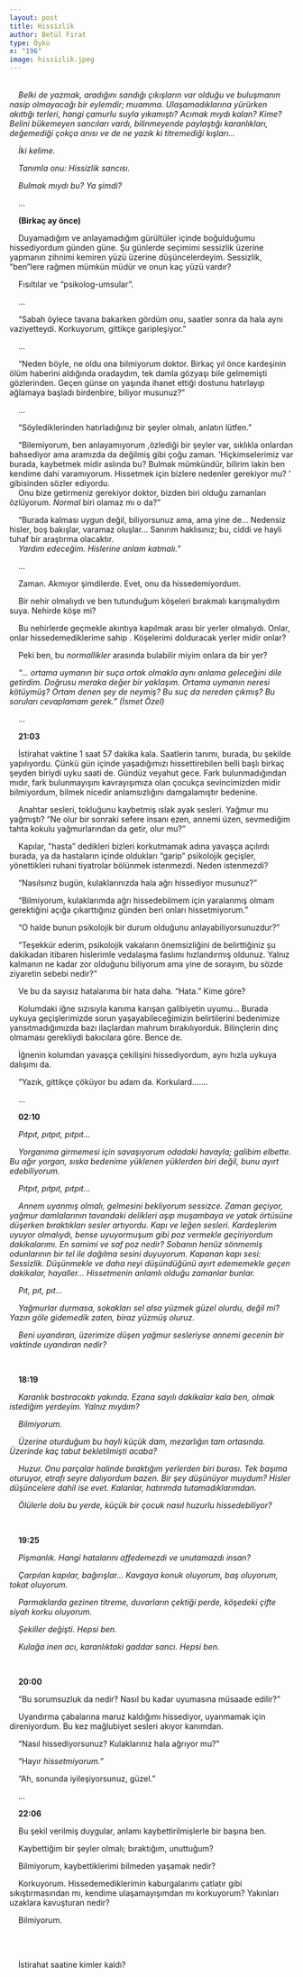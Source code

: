```yaml
---
layout: post
title: Hissizlik
author: Betül Fırat
type: Öykü
x: "196"
image: hissizlik.jpeg
---
```

<br/>
&nbsp;&nbsp;&nbsp;&nbsp;<em>Belki de yazmak, aradığını sandığı çıkışların var olduğu ve buluşmanın nasip olmayacağı bir eylemdir; muamma. Ulaşamadıklarına yürürken akıttığı terleri, hangi çamurlu su</em><em>yla yıkamıştı? Acımak mıydı kalan? Kime? Belini bükemeyen sancıları vardı, bilinmeyende paylaştığı karanlıkları, değemediği çokça anısı ve de ne yazık ki titremediği kışları...</em>

&nbsp;&nbsp;&nbsp;&nbsp;_İki kelime._

&nbsp;&nbsp;&nbsp;&nbsp;_Tanımla onu: Hissizlik sancısı._

&nbsp;&nbsp;&nbsp;&nbsp;_Bulmak mıydı bu? Ya şimdi?_

&nbsp;&nbsp;&nbsp;&nbsp;...  

&nbsp;&nbsp;&nbsp;&nbsp;__(Birkaç ay önce)__

&nbsp;&nbsp;&nbsp;&nbsp;Duyamadığım ve anlayamadığım gürültüler içinde boğulduğumu hissediyordum günden güne.  Şu günlerde seçimimi sessizlik üzerine yapmanın  zihnimi kemiren yüzü üzerine düşüncelerdeyim. Sessizlik, “ben”lere rağmen mümkün müdür ve onun kaç yüzü vardır?  

&nbsp;&nbsp;&nbsp;&nbsp;Fısıltılar ve “psikolog-umsular”.   

&nbsp;&nbsp;&nbsp;&nbsp;…  

&nbsp;&nbsp;&nbsp;&nbsp;“Sabah öylece tavana bakarken gördüm onu, saatler sonra da hala aynı vaziyetteydi. Korkuyorum, gittikçe garipleşiyor.”

&nbsp;&nbsp;&nbsp;&nbsp;…  

&nbsp;&nbsp;&nbsp;&nbsp;“Neden böyle, ne oldu ona bilmiyorum doktor. Birkaç yıl önce kardeşinin ölüm haberini aldığında oradaydım, tek damla gözyaşı bile gelmemişti gözlerinden. Geçen günse on yaşında ihanet ettiği dostunu hatırlayıp  ağlamaya başladı birdenbire, biliyor musunuz?”

&nbsp;&nbsp;&nbsp;&nbsp;…  

&nbsp;&nbsp;&nbsp;&nbsp;“Söylediklerinden hatırladığınız bir şeyler olmalı, anlatın lütfen.”  

&nbsp;&nbsp;&nbsp;&nbsp;“Bilemiyorum, ben anlayamıyorum ,özlediği bir şeyler var, sıklıkla onlardan bahsediyor ama aramızda da değilmiş gibi çoğu zaman.  ‘Hiçkimselerimiz var burada, kaybetmek midir aslında bu? Bulmak mümkündür, bilirim lakin ben kendime dahi varamıyorum. Hissetmek için bizlere  nedenler gerekiyor mu? ’ gibisinden sözler ediyordu.  
&nbsp;&nbsp;&nbsp;&nbsp;Onu bize getirmeniz gerekiyor doktor, bizden biri olduğu zamanları özlüyorum. _Normal_ biri olamaz mı o da?”

&nbsp;&nbsp;&nbsp;&nbsp;“Burada kalması uygun değil, biliyorsunuz ama, ama yine de... Nedensiz hisler, boş bakışlar, varamaz oluşlar... Sanırım haklısınız; bu, ciddi ve hayli tuhaf bir araştırma olacaktır.  
_&nbsp;&nbsp;&nbsp;&nbsp;Yardım edeceğim. Hislerine anlam katmalı.”_  

&nbsp;&nbsp;&nbsp;&nbsp;…  

&nbsp;&nbsp;&nbsp;&nbsp;Zaman. Akmıyor şimdilerde. Evet, onu da hissedemiyordum.

&nbsp;&nbsp;&nbsp;&nbsp;Bir nehir olmalıydı ve ben tutunduğum köşeleri bırakmalı karışmalıydım suya. Nehirde köşe mi?  

&nbsp;&nbsp;&nbsp;&nbsp;Bu nehirlerde geçmekle akıntıya kapılmak arası bir yerler olmalıydı. Onlar, onlar hissedemediklerime sahip . Köşelerimi dolduracak yerler midir onlar?

&nbsp;&nbsp;&nbsp;&nbsp;Peki ben, bu _normallikler_ arasında bulabilir miyim onlara da bir yer?  

_&nbsp;&nbsp;&nbsp;&nbsp;“... ortama uymanın bir suça ortak olmakla aynı anlama geleceğini dile getirdim. Doğrusu meraka değer bir yaklaşım. Ortama uymanın neresi kötüymüş? Ortam denen şey de neymiş? Bu suç da nereden çıkmış? Bu soruları cevaplamam gerek.” (İsmet Özel)_

&nbsp;&nbsp;&nbsp;&nbsp;...  

&nbsp;&nbsp;&nbsp;&nbsp;__21:03__  

&nbsp;&nbsp;&nbsp;&nbsp;İstirahat vaktine 1 saat 57 dakika kala. Saatlerin tanımı, burada, bu şekilde yapılıyordu. Çünkü gün içinde  yaşadığımızı hissettirebilen belli başlı birkaç şeyden biriydi uyku saati de. Gündüz veyahut gece. Fark bulunmadığından mıdır, fark bulunmayışını kavrayışımıza olan çocukça sevincimizden midir bilmiyordum, bilmek nicedir anlamsızlığını damgalamıştır bedenine.  

&nbsp;&nbsp;&nbsp;&nbsp;Anahtar sesleri, tokluğunu kaybetmiş ıslak ayak sesleri. Yağmur mu yağmıştı? “Ne olur bir sonraki sefere insanı ezen, annemi üzen, sevmediğim tahta kokulu yağmurlarından da getir, olur mu?”  

&nbsp;&nbsp;&nbsp;&nbsp;Kapılar, "hasta” dedikleri bizleri korkutmamak adına yavaşça açılırdı burada, ya da hastaların içinde oldukları “garip” psikolojik geçişler, yönettikleri ruhani tiyatrolar bölünmek istenmezdi. Neden istenmezdi?

&nbsp;&nbsp;&nbsp;&nbsp;“Nasılsınız bugün, kulaklarınızda hala ağrı hissediyor musunuz?”  

&nbsp;&nbsp;&nbsp;&nbsp;“Bilmiyorum, kulaklarımda ağrı hissedebilmem için yaralanmış olmam gerektiğini açığa çıkarttığınız günden beri onları hissetmiyorum.”  

&nbsp;&nbsp;&nbsp;&nbsp;“O halde bunun psikolojik bir durum olduğunu anlayabiliyorsunuzdur?”  

&nbsp;&nbsp;&nbsp;&nbsp;“Teşekkür ederim, psikolojik vakaların önemsizliğini de belirttiğiniz şu dakikadan itibaren hislerimle vedalaşma faslımı hızlandırmış oldunuz. Yalnız kalmanın ne kadar zor olduğunu biliyorum ama yine de sorayım, bu sözde ziyaretin sebebi nedir?”

&nbsp;&nbsp;&nbsp;&nbsp;Ve bu da sayısız hatalarıma bir hata daha.  “Hata.” Kime göre?  

&nbsp;&nbsp;&nbsp;&nbsp;Kolumdaki iğne sızısıyla kanıma karışan galibiyetin uyumu… Burada uykuya geçişlerimizde sorun yaşayabileceğimizin belirtilerini bedenimize yansıtmadığımızda bazı ilaçlardan mahrum bırakılıyorduk. Bilinçlerin dinç olmaması gerekliydi bakıcılara göre. Bence de.

&nbsp;&nbsp;&nbsp;&nbsp;İğnenin kolumdan yavaşça çekilişini hissediyordum, aynı hızla uykuya dalışımı da.  

&nbsp;&nbsp;&nbsp;&nbsp;“Yazık, gittikçe çöküyor bu adam da. Korkulard\.\.\.\.\.\.\.

&nbsp;&nbsp;&nbsp;&nbsp;...

&nbsp;&nbsp;&nbsp;&nbsp;__02:10__  

&nbsp;&nbsp;&nbsp;&nbsp;_Pıtpıt, pıtpıt, pıtpıt..._

&nbsp;&nbsp;&nbsp;&nbsp;_Yorganıma girmemesi için savaşıyorum odadaki havayla; galibim elbette. Bu ağır yorgan, sıska bedenime yüklenen yüklerden biri değil, bunu ayırt edebiliyorum._  

&nbsp;&nbsp;&nbsp;&nbsp;_Pıtpıt, pıtpıt, pıtpıt..._

&nbsp;&nbsp;&nbsp;&nbsp;_Annem uyanmış olmalı, gelmesini bekliyorum sessizce. Zaman geçiyor, yağmur damlalarının tavandaki delikleri aşıp muşambaya ve yatak örtüsüne düşerken bıraktıkları sesler artıyordu. Kapı ve leğen sesleri. Kardeşlerim uyuyor olmalıydı, bense uyuyormuşum gibi poz vermekle geçiriyordum dakikalarımı. En samimi ve saf poz nedir? Sobanın henüz sönmemiş odunlarının bir tel ile dağılma sesini duyuyorum. Kapanan kapı sesi: Sessizlik. Düşünmekle ve daha neyi düşündüğünü ayırt edememekle geçen dakikalar, hayaller…  Hissetmenin anlamlı olduğu zamanlar bunlar._

&nbsp;&nbsp;&nbsp;&nbsp;_Pıt, pıt, pıt..._

&nbsp;&nbsp;&nbsp;&nbsp;_Yağmurlar durmasa, sokakları sel alsa yüzmek güzel olurdu, değil mi? Yazın göle gidemedik zaten, biraz yüzmüş oluruz._   

&nbsp;&nbsp;&nbsp;&nbsp;_Beni uyandıran, üzerimize düşen yağmur sesleriyse annemi gecenin bir vaktinde uyandıran nedir?_  

<br/>

&nbsp;&nbsp;&nbsp;&nbsp;__18:19__  

&nbsp;&nbsp;&nbsp;&nbsp;_Karanlık bastıracaktı yakında. Ezana sayılı dakikalar kala ben, olmak istediğim yerdeyim. Yalnız mıydım?_  

&nbsp;&nbsp;&nbsp;&nbsp;_Bilmiyorum._

&nbsp;&nbsp;&nbsp;&nbsp;_Üzerine oturduğum bu hayli küçük dam, mezarlığın tam ortasında. Üzerinde kaç tabut bekletilmişti acaba?_

&nbsp;&nbsp;&nbsp;&nbsp;_Huzur. Onu parçalar halinde bıraktığım yerlerden biri burası. Tek başıma oturuyor, etrafı seyre dalıyordum bazen. Bir şey düşünüyor muydum? Hisler düşüncelere dahil ise evet. Kalanlar, hatırımda tutamadıklarımdan._  

&nbsp;&nbsp;&nbsp;&nbsp;_Ölülerle dolu bu yerde, küçük bir çocuk nasıl huzurlu hissedebiliyor?_   

<br/>

&nbsp;&nbsp;&nbsp;&nbsp;__19:25__  

&nbsp;&nbsp;&nbsp;&nbsp;_Pişmanlık. Hangi hatalarını affedemezdi ve unutamazdı insan?_

&nbsp;&nbsp;&nbsp;&nbsp;_Çarpılan kapılar, bağırışlar... Kavgaya konuk oluyorum, baş oluyorum, tokat oluyorum._  

&nbsp;&nbsp;&nbsp;&nbsp;_Parmaklarda gezinen titreme, duvarların çektiği perde, köşedeki çifte siyah korku oluyorum._  

&nbsp;&nbsp;&nbsp;&nbsp;_Şekiller değişti. Hepsi ben._  

&nbsp;&nbsp;&nbsp;&nbsp;_Kulağa inen acı, karanlıktaki gaddar sancı. Hepsi ben._  

<br/>

&nbsp;&nbsp;&nbsp;&nbsp;__20:00__  

&nbsp;&nbsp;&nbsp;&nbsp;“Bu sorumsuzluk da nedir? Nasıl bu kadar uyumasına müsaade edilir?”  

&nbsp;&nbsp;&nbsp;&nbsp;Uyandırma çabalarına maruz kaldığımı hissediyor, uyanmamak için direniyordum. Bu kez mağlubiyet sesleri akıyor kanımdan.

&nbsp;&nbsp;&nbsp;&nbsp;“Nasıl hissediyorsunuz? Kulaklarınız hala ağrıyor mu?"

&nbsp;&nbsp;&nbsp;&nbsp;“Hayır _hissetmiyorum._”  

&nbsp;&nbsp;&nbsp;&nbsp;“Ah, sonunda iyileşiyorsunuz, güzel.”  

&nbsp;&nbsp;&nbsp;&nbsp;...  

&nbsp;&nbsp;&nbsp;&nbsp;__22:06__  

&nbsp;&nbsp;&nbsp;&nbsp;Bu şekil verilmiş duygular, anlamı kaybettirilmişlerle bir başına ben.  

&nbsp;&nbsp;&nbsp;&nbsp;Kaybettiğim bir şeyler olmalı; bıraktığım, unuttuğum?  

&nbsp;&nbsp;&nbsp;&nbsp;Bilmiyorum, kaybettiklerimi bilmeden yaşamak nedir?  

&nbsp;&nbsp;&nbsp;&nbsp;Korkuyorum. Hissedemediklerimin kaburgalarımı çatlatır gibi sıkıştırmasından mı, kendime ulaşamayışımdan mı korkuyorum? Yakınları uzaklara kavuşturan nedir?  

&nbsp;&nbsp;&nbsp;&nbsp;Bilmiyorum.  

<br/>
<br/>

&nbsp;&nbsp;&nbsp;&nbsp;İstirahat saatine kimler kaldı?  
